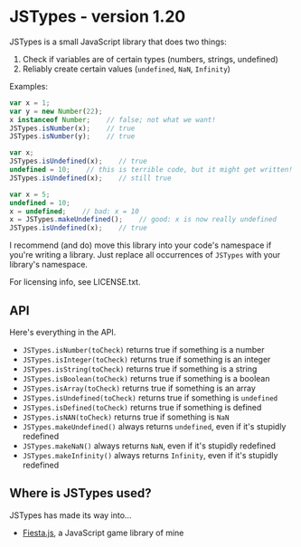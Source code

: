 # JSTypes - version 1.20 #

JSTypes is a small JavaScript library that does two things:

1. Check if variables are of certain types (numbers, strings, undefined)
2. Reliably create certain values (`undefined`, `NaN`, `Infinity`)

Examples:

```javascript
var x = 1;
var y = new Number(22);
x instanceof Number;    // false; not what we want!
JSTypes.isNumber(x);    // true
JSTypes.isNumber(y);    // true
```
```javascript
var x;
JSTypes.isUndefined(x);    // true
undefined = 10;    // this is terrible code, but it might get written!
JSTypes.isUndefined(x);    // still true
```
```javascript
var x = 5;
undefined = 10;
x = undefined;    // bad: x = 10
x = JSTypes.makeUndefined();    // good: x is now really undefined
JSTypes.isUndefined(x);    // true
```

I recommend (and do) move this library into your code's namespace if you're writing a library. Just replace all occurrences of `JSTypes` with your library's namespace.

For licensing info, see LICENSE.txt.

## API ##

Here's everything in the API.

* `JSTypes.isNumber(toCheck)` returns true if something is a number
* `JSTypes.isInteger(toCheck)` returns true if something is an integer
* `JSTypes.isString(toCheck)` returns true if something is a string
* `JSTypes.isBoolean(toCheck)` returns true if something is a boolean
* `JSTypes.isArray(toCheck)` returns true if something is an array
* `JSTypes.isUndefined(toCheck)` returns true if something is `undefined`
* `JSTypes.isDefined(toCheck)` returns true if something is defined
* `JSTypes.isNAN(toCheck)` returns true if something is `NaN`
* `JSTypes.makeUndefined()` always returns `undefined`, even if it's stupidly redefined
* `JSTypes.makeNaN()` always returns `NaN`, even if it's stupidly redefined
* `JSTypes.makeInfinity()` always returns `Infinity`, even if it's stupidly redefined

## Where is JSTypes used? ##

JSTypes has made its way into...

* [Fiesta.js](http://github.com/EvanHahn/Fiesta.js), a JavaScript game library of mine